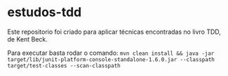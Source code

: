 # estudos-tdd
Este repositorio foi criado para aplicar técnicas encontradas no livro TDD, de Kent Beck.

Para executar basta rodar o comando:
`mvn clean install && java -jar target/lib/junit-platform-console-standalone-1.6.0.jar --classpath target/test-classes --scan-classpath`
